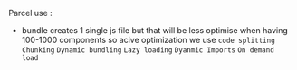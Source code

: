 Parcel use :
* bundle
    creates 1 single js file
    but that will be less optimise when having 100-1000 components
    so acive optimization we use
    `code splitting`
    `Chunking`
    `Dynamic bundling`
    `Lazy loading`
    `Dyanmic Imports`
    `On demand load`
    